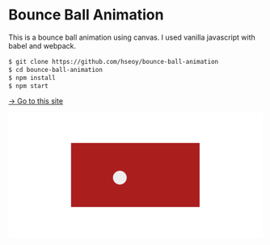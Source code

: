 # Bounce Ball Animation

This is a bounce ball animation using canvas. I used vanilla javascript with babel and webpack.

```
$ git clone https://github.com/hseoy/bounce-ball-animation
$ cd bounce-ball-animation
$ npm install
$ npm start
```

[→ Go to this site](https://bounce-ball-animation.hseoy.vercel.app/)

[![desktop preview](images/desktop-preview.gif)](https://bounce-ball-animation.hseoy.vercel.app/)